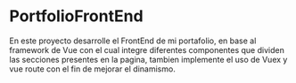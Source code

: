 # PortfolioFrontEnd
En este proyecto desarrolle el FrontEnd de mi portafolio, en base al framework de Vue con el cual integre diferentes componentes que dividen las 
secciones presentes en la pagina, tambien implemente el uso de Vuex y vue route con el fin de mejorar el dinamismo.
